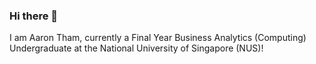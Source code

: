 ### Hi there 👋
I am Aaron Tham, currently a Final Year Business Analytics (Computing) Undergraduate at the National University of Singapore (NUS)!
